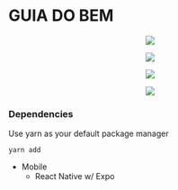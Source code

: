 # GUIA DO BEM



<p align="center">
    <img src="assets/guia1">
</p>



<p align="center">
    <img src="/assets/guia2">
</p>


<p align="center">
    <img src="/assets/guia3">
</p>


<p align="center">
    <img src="/assets/guia4">
</p>


### Dependencies

<p>
Use yarn as your default package manager

```
yarn add
``` 
</p>


- Mobile
    - React Native w/ Expo

